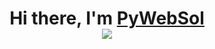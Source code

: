 <html>
  <head>
    <link rel="stylesheet" href="style.css">
  </head>
  <body>
    <h1 align="center">Hi there, I'm <a href="https://t.me/PyWebSol/" target="_blank">PyWebSol</a>
    <br>
    <img src='https://raw.githubusercontent.com/jamiewilson/predawn-ui/master/images/predawn-atom.png' class='testimg'></img>
  </body>
</html>
